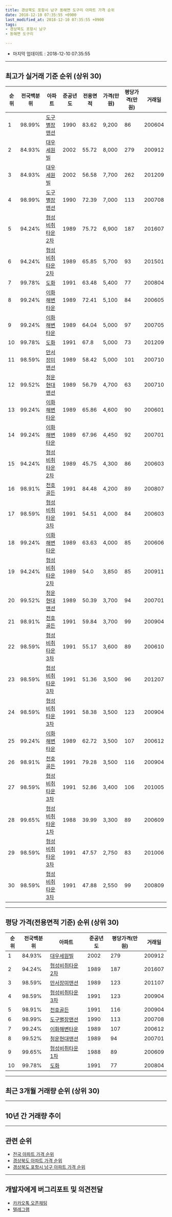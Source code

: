 ```yaml
---
title: 경상북도 포항시 남구 동해면 도구리 아파트 가격 순위
date: 2018-12-10 07:35:55 +0900
last_modified_at: 2018-12-10 07:35:55 +0900
tags:
- 경상북도 포항시 남구
- 동해면 도구리

---
```


* 마지막 업데이트 : 2018-12-10 07:35:55

---

## 최고가 실거래 기준 순위 (상위 30)


|순위|전국백분위|아파트|준공년도|전용면적|가격(만원)|평당가격(만원)|거래일|
|---|---|---|---|---|---|---|---|
|1|98.99%|[도구별장맨션](https://search.naver.com/search.naver?query=%EA%B2%BD%EC%83%81%EB%B6%81%EB%8F%84+%ED%8F%AC%ED%95%AD%EC%8B%9C+%EB%82%A8%EA%B5%AC+%EB%8F%99%ED%95%B4%EB%A9%B4+%EB%8F%84%EA%B5%AC%EB%A6%AC+%EB%8F%84%EA%B5%AC%EB%B3%84%EC%9E%A5%EB%A7%A8%EC%85%98)|1990|83.62|9,200|86|200604|
|2|84.93%|[대우세원빌](https://search.naver.com/search.naver?query=%EA%B2%BD%EC%83%81%EB%B6%81%EB%8F%84+%ED%8F%AC%ED%95%AD%EC%8B%9C+%EB%82%A8%EA%B5%AC+%EB%8F%99%ED%95%B4%EB%A9%B4+%EB%8F%84%EA%B5%AC%EB%A6%AC+%EB%8C%80%EC%9A%B0%EC%84%B8%EC%9B%90%EB%B9%8C)|2002|55.72|8,000|279|200912|
|3|84.93%|[대우세원빌](https://search.naver.com/search.naver?query=%EA%B2%BD%EC%83%81%EB%B6%81%EB%8F%84+%ED%8F%AC%ED%95%AD%EC%8B%9C+%EB%82%A8%EA%B5%AC+%EB%8F%99%ED%95%B4%EB%A9%B4+%EB%8F%84%EA%B5%AC%EB%A6%AC+%EB%8C%80%EC%9A%B0%EC%84%B8%EC%9B%90%EB%B9%8C)|2002|56.58|7,700|262|201209|
|4|98.99%|[도구별장맨션](https://search.naver.com/search.naver?query=%EA%B2%BD%EC%83%81%EB%B6%81%EB%8F%84+%ED%8F%AC%ED%95%AD%EC%8B%9C+%EB%82%A8%EA%B5%AC+%EB%8F%99%ED%95%B4%EB%A9%B4+%EB%8F%84%EA%B5%AC%EB%A6%AC+%EB%8F%84%EA%B5%AC%EB%B3%84%EC%9E%A5%EB%A7%A8%EC%85%98)|1990|72.39|7,000|113|200708|
|5|94.24%|[협성비취타운 2차](https://search.naver.com/search.naver?query=%EA%B2%BD%EC%83%81%EB%B6%81%EB%8F%84+%ED%8F%AC%ED%95%AD%EC%8B%9C+%EB%82%A8%EA%B5%AC+%EB%8F%99%ED%95%B4%EB%A9%B4+%EB%8F%84%EA%B5%AC%EB%A6%AC+%ED%98%91%EC%84%B1%EB%B9%84%EC%B7%A8%ED%83%80%EC%9A%B4+2%EC%B0%A8)|1989|75.72|6,900|187|201607|
|6|94.24%|[협성비취타운 2차](https://search.naver.com/search.naver?query=%EA%B2%BD%EC%83%81%EB%B6%81%EB%8F%84+%ED%8F%AC%ED%95%AD%EC%8B%9C+%EB%82%A8%EA%B5%AC+%EB%8F%99%ED%95%B4%EB%A9%B4+%EB%8F%84%EA%B5%AC%EB%A6%AC+%ED%98%91%EC%84%B1%EB%B9%84%EC%B7%A8%ED%83%80%EC%9A%B4+2%EC%B0%A8)|1989|65.85|5,700|93|201501|
|7|99.78%|[도화](https://search.naver.com/search.naver?query=%EA%B2%BD%EC%83%81%EB%B6%81%EB%8F%84+%ED%8F%AC%ED%95%AD%EC%8B%9C+%EB%82%A8%EA%B5%AC+%EB%8F%99%ED%95%B4%EB%A9%B4+%EB%8F%84%EA%B5%AC%EB%A6%AC+%EB%8F%84%ED%99%94)|1991|63.48|5,400|77|200804|
|8|99.24%|[이화해변타운](https://search.naver.com/search.naver?query=%EA%B2%BD%EC%83%81%EB%B6%81%EB%8F%84+%ED%8F%AC%ED%95%AD%EC%8B%9C+%EB%82%A8%EA%B5%AC+%EB%8F%99%ED%95%B4%EB%A9%B4+%EB%8F%84%EA%B5%AC%EB%A6%AC+%EC%9D%B4%ED%99%94%ED%95%B4%EB%B3%80%ED%83%80%EC%9A%B4)|1989|72.41|5,100|84|200605|
|9|99.24%|[이화해변타운](https://search.naver.com/search.naver?query=%EA%B2%BD%EC%83%81%EB%B6%81%EB%8F%84+%ED%8F%AC%ED%95%AD%EC%8B%9C+%EB%82%A8%EA%B5%AC+%EB%8F%99%ED%95%B4%EB%A9%B4+%EB%8F%84%EA%B5%AC%EB%A6%AC+%EC%9D%B4%ED%99%94%ED%95%B4%EB%B3%80%ED%83%80%EC%9A%B4)|1989|64.04|5,000|97|200705|
|10|99.78%|[도화](https://search.naver.com/search.naver?query=%EA%B2%BD%EC%83%81%EB%B6%81%EB%8F%84+%ED%8F%AC%ED%95%AD%EC%8B%9C+%EB%82%A8%EA%B5%AC+%EB%8F%99%ED%95%B4%EB%A9%B4+%EB%8F%84%EA%B5%AC%EB%A6%AC+%EB%8F%84%ED%99%94)|1991|67.8|5,000|73|201209|
|11|98.59%|[만서장미맨션](https://search.naver.com/search.naver?query=%EA%B2%BD%EC%83%81%EB%B6%81%EB%8F%84+%ED%8F%AC%ED%95%AD%EC%8B%9C+%EB%82%A8%EA%B5%AC+%EB%8F%99%ED%95%B4%EB%A9%B4+%EB%8F%84%EA%B5%AC%EB%A6%AC+%EB%A7%8C%EC%84%9C%EC%9E%A5%EB%AF%B8%EB%A7%A8%EC%85%98)|1989|58.42|5,000|101|200710|
|12|99.52%|[청운현대맨션](https://search.naver.com/search.naver?query=%EA%B2%BD%EC%83%81%EB%B6%81%EB%8F%84+%ED%8F%AC%ED%95%AD%EC%8B%9C+%EB%82%A8%EA%B5%AC+%EB%8F%99%ED%95%B4%EB%A9%B4+%EB%8F%84%EA%B5%AC%EB%A6%AC+%EC%B2%AD%EC%9A%B4%ED%98%84%EB%8C%80%EB%A7%A8%EC%85%98)|1989|56.79|4,700|63|200710|
|13|99.24%|[이화해변타운](https://search.naver.com/search.naver?query=%EA%B2%BD%EC%83%81%EB%B6%81%EB%8F%84+%ED%8F%AC%ED%95%AD%EC%8B%9C+%EB%82%A8%EA%B5%AC+%EB%8F%99%ED%95%B4%EB%A9%B4+%EB%8F%84%EA%B5%AC%EB%A6%AC+%EC%9D%B4%ED%99%94%ED%95%B4%EB%B3%80%ED%83%80%EC%9A%B4)|1989|65.86|4,600|90|200601|
|14|99.24%|[이화해변타운](https://search.naver.com/search.naver?query=%EA%B2%BD%EC%83%81%EB%B6%81%EB%8F%84+%ED%8F%AC%ED%95%AD%EC%8B%9C+%EB%82%A8%EA%B5%AC+%EB%8F%99%ED%95%B4%EB%A9%B4+%EB%8F%84%EA%B5%AC%EB%A6%AC+%EC%9D%B4%ED%99%94%ED%95%B4%EB%B3%80%ED%83%80%EC%9A%B4)|1989|67.96|4,450|92|200701|
|15|94.24%|[협성비취타운 2차](https://search.naver.com/search.naver?query=%EA%B2%BD%EC%83%81%EB%B6%81%EB%8F%84+%ED%8F%AC%ED%95%AD%EC%8B%9C+%EB%82%A8%EA%B5%AC+%EB%8F%99%ED%95%B4%EB%A9%B4+%EB%8F%84%EA%B5%AC%EB%A6%AC+%ED%98%91%EC%84%B1%EB%B9%84%EC%B7%A8%ED%83%80%EC%9A%B4+2%EC%B0%A8)|1989|45.75|4,300|86|200603|
|16|98.91%|[천호골든](https://search.naver.com/search.naver?query=%EA%B2%BD%EC%83%81%EB%B6%81%EB%8F%84+%ED%8F%AC%ED%95%AD%EC%8B%9C+%EB%82%A8%EA%B5%AC+%EB%8F%99%ED%95%B4%EB%A9%B4+%EB%8F%84%EA%B5%AC%EB%A6%AC+%EC%B2%9C%ED%98%B8%EA%B3%A8%EB%93%A0)|1991|84.48|4,200|89|200807|
|17|98.59%|[협성비취타운 3차](https://search.naver.com/search.naver?query=%EA%B2%BD%EC%83%81%EB%B6%81%EB%8F%84+%ED%8F%AC%ED%95%AD%EC%8B%9C+%EB%82%A8%EA%B5%AC+%EB%8F%99%ED%95%B4%EB%A9%B4+%EB%8F%84%EA%B5%AC%EB%A6%AC+%ED%98%91%EC%84%B1%EB%B9%84%EC%B7%A8%ED%83%80%EC%9A%B4+3%EC%B0%A8)|1991|54.51|4,000|84|200603|
|18|99.24%|[이화해변타운](https://search.naver.com/search.naver?query=%EA%B2%BD%EC%83%81%EB%B6%81%EB%8F%84+%ED%8F%AC%ED%95%AD%EC%8B%9C+%EB%82%A8%EA%B5%AC+%EB%8F%99%ED%95%B4%EB%A9%B4+%EB%8F%84%EA%B5%AC%EB%A6%AC+%EC%9D%B4%ED%99%94%ED%95%B4%EB%B3%80%ED%83%80%EC%9A%B4)|1989|63.63|4,000|85|200606|
|19|94.24%|[협성비취타운 2차](https://search.naver.com/search.naver?query=%EA%B2%BD%EC%83%81%EB%B6%81%EB%8F%84+%ED%8F%AC%ED%95%AD%EC%8B%9C+%EB%82%A8%EA%B5%AC+%EB%8F%99%ED%95%B4%EB%A9%B4+%EB%8F%84%EA%B5%AC%EB%A6%AC+%ED%98%91%EC%84%B1%EB%B9%84%EC%B7%A8%ED%83%80%EC%9A%B4+2%EC%B0%A8)|1989|54.0|3,850|85|200911|
|20|99.52%|[청운현대맨션](https://search.naver.com/search.naver?query=%EA%B2%BD%EC%83%81%EB%B6%81%EB%8F%84+%ED%8F%AC%ED%95%AD%EC%8B%9C+%EB%82%A8%EA%B5%AC+%EB%8F%99%ED%95%B4%EB%A9%B4+%EB%8F%84%EA%B5%AC%EB%A6%AC+%EC%B2%AD%EC%9A%B4%ED%98%84%EB%8C%80%EB%A7%A8%EC%85%98)|1989|50.39|3,700|94|200701|
|21|98.91%|[천호골든](https://search.naver.com/search.naver?query=%EA%B2%BD%EC%83%81%EB%B6%81%EB%8F%84+%ED%8F%AC%ED%95%AD%EC%8B%9C+%EB%82%A8%EA%B5%AC+%EB%8F%99%ED%95%B4%EB%A9%B4+%EB%8F%84%EA%B5%AC%EB%A6%AC+%EC%B2%9C%ED%98%B8%EA%B3%A8%EB%93%A0)|1991|59.84|3,700|99|200904|
|22|98.59%|[협성비취타운 3차](https://search.naver.com/search.naver?query=%EA%B2%BD%EC%83%81%EB%B6%81%EB%8F%84+%ED%8F%AC%ED%95%AD%EC%8B%9C+%EB%82%A8%EA%B5%AC+%EB%8F%99%ED%95%B4%EB%A9%B4+%EB%8F%84%EA%B5%AC%EB%A6%AC+%ED%98%91%EC%84%B1%EB%B9%84%EC%B7%A8%ED%83%80%EC%9A%B4+3%EC%B0%A8)|1991|55.17|3,600|89|200610|
|23|98.59%|[협성비취타운 3차](https://search.naver.com/search.naver?query=%EA%B2%BD%EC%83%81%EB%B6%81%EB%8F%84+%ED%8F%AC%ED%95%AD%EC%8B%9C+%EB%82%A8%EA%B5%AC+%EB%8F%99%ED%95%B4%EB%A9%B4+%EB%8F%84%EA%B5%AC%EB%A6%AC+%ED%98%91%EC%84%B1%EB%B9%84%EC%B7%A8%ED%83%80%EC%9A%B4+3%EC%B0%A8)|1991|51.36|3,500|96|201207|
|24|98.59%|[협성비취타운 3차](https://search.naver.com/search.naver?query=%EA%B2%BD%EC%83%81%EB%B6%81%EB%8F%84+%ED%8F%AC%ED%95%AD%EC%8B%9C+%EB%82%A8%EA%B5%AC+%EB%8F%99%ED%95%B4%EB%A9%B4+%EB%8F%84%EA%B5%AC%EB%A6%AC+%ED%98%91%EC%84%B1%EB%B9%84%EC%B7%A8%ED%83%80%EC%9A%B4+3%EC%B0%A8)|1991|58.38|3,500|123|200904|
|25|99.24%|[이화해변타운](https://search.naver.com/search.naver?query=%EA%B2%BD%EC%83%81%EB%B6%81%EB%8F%84+%ED%8F%AC%ED%95%AD%EC%8B%9C+%EB%82%A8%EA%B5%AC+%EB%8F%99%ED%95%B4%EB%A9%B4+%EB%8F%84%EA%B5%AC%EB%A6%AC+%EC%9D%B4%ED%99%94%ED%95%B4%EB%B3%80%ED%83%80%EC%9A%B4)|1989|62.72|3,500|107|200612|
|26|98.91%|[천호골든](https://search.naver.com/search.naver?query=%EA%B2%BD%EC%83%81%EB%B6%81%EB%8F%84+%ED%8F%AC%ED%95%AD%EC%8B%9C+%EB%82%A8%EA%B5%AC+%EB%8F%99%ED%95%B4%EB%A9%B4+%EB%8F%84%EA%B5%AC%EB%A6%AC+%EC%B2%9C%ED%98%B8%EA%B3%A8%EB%93%A0)|1991|79.28|3,500|116|200904|
|27|98.59%|[협성비취타운 3차](https://search.naver.com/search.naver?query=%EA%B2%BD%EC%83%81%EB%B6%81%EB%8F%84+%ED%8F%AC%ED%95%AD%EC%8B%9C+%EB%82%A8%EA%B5%AC+%EB%8F%99%ED%95%B4%EB%A9%B4+%EB%8F%84%EA%B5%AC%EB%A6%AC+%ED%98%91%EC%84%B1%EB%B9%84%EC%B7%A8%ED%83%80%EC%9A%B4+3%EC%B0%A8)|1991|52.86|3,400|106|201005|
|28|99.65%|[협성비취타운 1차](https://search.naver.com/search.naver?query=%EA%B2%BD%EC%83%81%EB%B6%81%EB%8F%84+%ED%8F%AC%ED%95%AD%EC%8B%9C+%EB%82%A8%EA%B5%AC+%EB%8F%99%ED%95%B4%EB%A9%B4+%EB%8F%84%EA%B5%AC%EB%A6%AC+%ED%98%91%EC%84%B1%EB%B9%84%EC%B7%A8%ED%83%80%EC%9A%B4+1%EC%B0%A8)|1988|39.99|3,300|89|200609|
|29|98.59%|[협성비취타운 3차](https://search.naver.com/search.naver?query=%EA%B2%BD%EC%83%81%EB%B6%81%EB%8F%84+%ED%8F%AC%ED%95%AD%EC%8B%9C+%EB%82%A8%EA%B5%AC+%EB%8F%99%ED%95%B4%EB%A9%B4+%EB%8F%84%EA%B5%AC%EB%A6%AC+%ED%98%91%EC%84%B1%EB%B9%84%EC%B7%A8%ED%83%80%EC%9A%B4+3%EC%B0%A8)|1991|47.57|2,750|83|201006|
|30|98.59%|[협성비취타운 3차](https://search.naver.com/search.naver?query=%EA%B2%BD%EC%83%81%EB%B6%81%EB%8F%84+%ED%8F%AC%ED%95%AD%EC%8B%9C+%EB%82%A8%EA%B5%AC+%EB%8F%99%ED%95%B4%EB%A9%B4+%EB%8F%84%EA%B5%AC%EB%A6%AC+%ED%98%91%EC%84%B1%EB%B9%84%EC%B7%A8%ED%83%80%EC%9A%B4+3%EC%B0%A8)|1991|47.88|2,550|99|200809|


---

## 평당 가격(전용면적 기준) 순위 (상위 30)


|순위|전국백분위|아파트|준공년도|평당가격(만원)|거래일|
|---|---|---|---|---|---|
|1|84.93%|[대우세원빌](https://search.naver.com/search.naver?query=%EA%B2%BD%EC%83%81%EB%B6%81%EB%8F%84+%ED%8F%AC%ED%95%AD%EC%8B%9C+%EB%82%A8%EA%B5%AC+%EB%8F%99%ED%95%B4%EB%A9%B4+%EB%8F%84%EA%B5%AC%EB%A6%AC+%EB%8C%80%EC%9A%B0%EC%84%B8%EC%9B%90%EB%B9%8C)|2002|279|200912|
|2|94.24%|[협성비취타운 2차](https://search.naver.com/search.naver?query=%EA%B2%BD%EC%83%81%EB%B6%81%EB%8F%84+%ED%8F%AC%ED%95%AD%EC%8B%9C+%EB%82%A8%EA%B5%AC+%EB%8F%99%ED%95%B4%EB%A9%B4+%EB%8F%84%EA%B5%AC%EB%A6%AC+%ED%98%91%EC%84%B1%EB%B9%84%EC%B7%A8%ED%83%80%EC%9A%B4+2%EC%B0%A8)|1989|187|201607|
|3|98.59%|[만서장미맨션](https://search.naver.com/search.naver?query=%EA%B2%BD%EC%83%81%EB%B6%81%EB%8F%84+%ED%8F%AC%ED%95%AD%EC%8B%9C+%EB%82%A8%EA%B5%AC+%EB%8F%99%ED%95%B4%EB%A9%B4+%EB%8F%84%EA%B5%AC%EB%A6%AC+%EB%A7%8C%EC%84%9C%EC%9E%A5%EB%AF%B8%EB%A7%A8%EC%85%98)|1989|123|201107|
|4|98.59%|[협성비취타운 3차](https://search.naver.com/search.naver?query=%EA%B2%BD%EC%83%81%EB%B6%81%EB%8F%84+%ED%8F%AC%ED%95%AD%EC%8B%9C+%EB%82%A8%EA%B5%AC+%EB%8F%99%ED%95%B4%EB%A9%B4+%EB%8F%84%EA%B5%AC%EB%A6%AC+%ED%98%91%EC%84%B1%EB%B9%84%EC%B7%A8%ED%83%80%EC%9A%B4+3%EC%B0%A8)|1991|123|200904|
|5|98.91%|[천호골든](https://search.naver.com/search.naver?query=%EA%B2%BD%EC%83%81%EB%B6%81%EB%8F%84+%ED%8F%AC%ED%95%AD%EC%8B%9C+%EB%82%A8%EA%B5%AC+%EB%8F%99%ED%95%B4%EB%A9%B4+%EB%8F%84%EA%B5%AC%EB%A6%AC+%EC%B2%9C%ED%98%B8%EA%B3%A8%EB%93%A0)|1991|116|200904|
|6|98.99%|[도구별장맨션](https://search.naver.com/search.naver?query=%EA%B2%BD%EC%83%81%EB%B6%81%EB%8F%84+%ED%8F%AC%ED%95%AD%EC%8B%9C+%EB%82%A8%EA%B5%AC+%EB%8F%99%ED%95%B4%EB%A9%B4+%EB%8F%84%EA%B5%AC%EB%A6%AC+%EB%8F%84%EA%B5%AC%EB%B3%84%EC%9E%A5%EB%A7%A8%EC%85%98)|1990|113|200708|
|7|99.24%|[이화해변타운](https://search.naver.com/search.naver?query=%EA%B2%BD%EC%83%81%EB%B6%81%EB%8F%84+%ED%8F%AC%ED%95%AD%EC%8B%9C+%EB%82%A8%EA%B5%AC+%EB%8F%99%ED%95%B4%EB%A9%B4+%EB%8F%84%EA%B5%AC%EB%A6%AC+%EC%9D%B4%ED%99%94%ED%95%B4%EB%B3%80%ED%83%80%EC%9A%B4)|1989|107|200612|
|8|99.52%|[청운현대맨션](https://search.naver.com/search.naver?query=%EA%B2%BD%EC%83%81%EB%B6%81%EB%8F%84+%ED%8F%AC%ED%95%AD%EC%8B%9C+%EB%82%A8%EA%B5%AC+%EB%8F%99%ED%95%B4%EB%A9%B4+%EB%8F%84%EA%B5%AC%EB%A6%AC+%EC%B2%AD%EC%9A%B4%ED%98%84%EB%8C%80%EB%A7%A8%EC%85%98)|1989|94|200701|
|9|99.65%|[협성비취타운 1차](https://search.naver.com/search.naver?query=%EA%B2%BD%EC%83%81%EB%B6%81%EB%8F%84+%ED%8F%AC%ED%95%AD%EC%8B%9C+%EB%82%A8%EA%B5%AC+%EB%8F%99%ED%95%B4%EB%A9%B4+%EB%8F%84%EA%B5%AC%EB%A6%AC+%ED%98%91%EC%84%B1%EB%B9%84%EC%B7%A8%ED%83%80%EC%9A%B4+1%EC%B0%A8)|1988|89|200609|
|10|99.78%|[도화](https://search.naver.com/search.naver?query=%EA%B2%BD%EC%83%81%EB%B6%81%EB%8F%84+%ED%8F%AC%ED%95%AD%EC%8B%9C+%EB%82%A8%EA%B5%AC+%EB%8F%99%ED%95%B4%EB%A9%B4+%EB%8F%84%EA%B5%AC%EB%A6%AC+%EB%8F%84%ED%99%94)|1991|77|200804|


---

## 최근 3개월 거래량 순위 (상위 30)


<div style="width:100%;">
    <canvas id="deal_count_ranking" height="250"></canvas>
</div>


<script>
new Chart(document.getElementById("deal_count_ranking"), {
    type: 'horizontalBar',
    data: {
        labels: ['협성비취타운 3차', '도구별장맨션', '협성비취타운 2차', '대우세원빌'],
        datasets: [{
            label: '실거래 수',
            data: [2, 2, 1, 1],
            borderColor: "rgba(255, 0, 128, 1)",
            backgroundColor: "rgba(255, 0, 128, 0.5)",
            fill: false,
        }]
    },
    options: {
        responsive: true,
        title: {
            display: true,
            text: '최근 3개월 거래량 순위'
        },
        tooltips: {
            mode: 'index',
            intersect: false,
            callbacks: {
                title: function(tooltipItems, data) {
                    return "실거래 수:";
                },
                label: function(tooltipItem, data) {
                    return data.labels[tooltipItem.index] + ": " + tooltipItem.xLabel;
                }
            }
        },
        hover: {
            mode: 'nearest',
            intersect: true
        },
        scales: {
            xAxes: [{
                display: true,
                scaleLabel: {
                    display: true,
                    labelString: '실거래 수'
                },
                ticks: {
                    suggestedMin: 0,
                }
            }],
            yAxes: [{
                display: true,
                ticks: {
                    autoSkip: false,
                    callback: function(value, index, values) {
                        if (value.length > 15)
                            return value.substr(0, 13) + "...";
                        else
                            return value;
                    }
                },
                scaleLabel: {
                    display: false,
                }
            }]
        }
    }
});

</script>


---

## 10년 간 거래량 추이


<div style="width:100%;">
    <canvas id="deal_progress" height="250"></canvas>
</div>

<script>
new Chart(document.getElementById("deal_progress"), {
    type: 'line',
    data: {
        labels: ['200812','200901','200902','200903','200904','200905','200906','200907','200908','200909','200910','200911','200912','201001','201002','201003','201004','201005','201006','201007','201008','201009','201010','201011','201012','201101','201102','201103','201104','201105','201106','201107','201108','201109','201110','201111','201112','201201','201202','201203','201204','201205','201206','201207','201208','201209','201210','201211','201212','201301','201302','201303','201304','201305','201306','201307','201308','201309','201310','201311','201312','201401','201402','201403','201404','201405','201406','201407','201408','201409','201410','201411','201412','201501','201502','201503','201504','201505','201506','201507','201508','201509','201510','201511','201512','201601','201602','201603','201604','201605','201606','201607','201608','201609','201610','201611','201612','201701','201702','201703','201704','201705','201706','201707','201708','201709','201710','201711','201712','201801','201802','201803','201804','201805','201806','201807','201808','201809','201810','201811','201812'],
        datasets: [{
            label: '실거래 수',
            pointRadius: 1,
            data: [3, 6, 7, 4, 6, 2, 5, 5, 3, 3, 0, 6, 2, 0, 4, 4, 2, 4, 4, 3, 3, 2, 4, 4, 2, 2, 3, 5, 5, 4, 6, 7, 4, 5, 8, 4, 3, 1, 5, 6, 5, 4, 5, 2, 3, 7, 9, 4, 9, 5, 6, 11, 7, 4, 7, 1, 2, 8, 5, 7, 6, 8, 8, 7, 8, 6, 10, 5, 3, 8, 6, 8, 10, 6, 3, 2, 7, 10, 4, 5, 2, 1, 7, 4, 3, 3, 3, 8, 3, 3, 8, 6, 2, 6, 3, 4, 2, 2, 6, 2, 4, 4, 6, 5, 3, 5, 1, 2, 4, 2, 2, 4, 4, 6, 2, 2, 2, 1, 4, 1, 1],
            borderColor: "rgba(255, 201, 14, 1)",
            backgroundColor: "rgba(255, 201, 14, 0.5)",
            fill: true,
        }]
    },
    options: {
        responsive: true,
        title: {
            display: true,
            text: '10년간 거래량 추이'
        },
        tooltips: {
            mode: 'index',
            intersect: false,
        },
        hover: {
            mode: 'nearest',
            intersect: true
        },
        scales: {
            xAxes: [{
                display: true,
                scaleLabel: {
                    display: true,
                    labelString: '년/월'
                }
            }],
            yAxes: [{
                display: true,
                ticks: {
                    suggestedMin: 0,
                },
                scaleLabel: {
                    display: true,
                    labelString: '실거래 수'
                }
            }]
        }
    }
});

</script>


---

## 관련 순위

- [전국 아파트 가격 순위](https://inasie.github.io/apt-ranking/전국)
- [경상북도 아파트 가격 순위](https://inasie.github.io/apt-ranking/경상북도)
- [경상북도 포항시 남구 아파트 가격 순위](https://inasie.github.io/apt-ranking/경상북도-포항시-남구)


---

## 개발자에게 버그리포트 및 의견전달

- [카카오톡 오픈채팅](https://open.kakao.com/o/gLJUAP4)
- [텔레그램](https://t.me/inasie)

